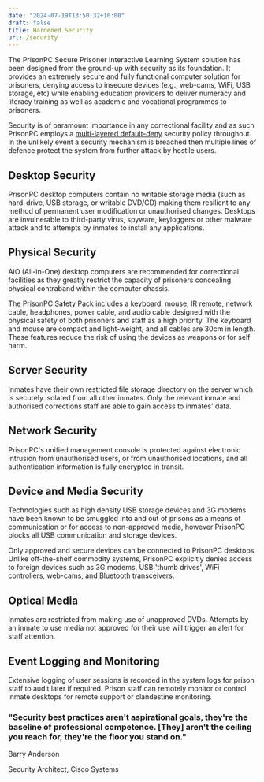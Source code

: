 ```yaml
---
date: "2024-07-19T13:50:32+10:00"
draft: false
title: Hardened Security
url: /security
---
```


The PrisonPC Secure Prisoner Interactive Learning System solution has been designed from the ground-up with security as its foundation. It provides an extremely secure and fully functional computer solution for prisoners, denying access to insecure devices (e.g., web-cams, WiFi, USB storage, etc) while enabling education providers to deliver numeracy and literacy training as well as academic and vocational programmes to prisoners.

Security is of paramount importance in any correctional facility and as such PrisonPC employs a [multi-layered default-deny](http://en.wikipedia.org/wiki/Defense_in_depth_(computing)) security policy throughout. In the unlikely event a security mechanism is breached then multiple lines of defence protect the system from further attack by hostile users.

## Desktop Security

PrisonPC desktop computers contain no writable storage media (such as hard-drive, USB storage, or writable DVD/CD) making them resilient to any method of permanent user modification or unauthorised changes. Desktops are invulnerable to third-party virus, spyware, keyloggers or other malware attack and to attempts by inmates to install any applications.

## Physical Security

AiO (All-in-One) desktop computers are recommended for correctional facilities as they greatly restrict the capacity of prisoners concealing physical contraband within the computer chassis.

The PrisonPC Safety Pack includes a keyboard, mouse, IR remote, network cable, headphones, power cable, and audio cable designed with the physical safety of both prisoners and staff as a high priority. The keyboard and mouse are compact and light-weight, and all cables are 30cm in length. These features reduce the risk of using the devices as weapons or for self harm.

## Server Security

Inmates have their own restricted file storage directory on the server which is securely isolated from all other inmates. Only the relevant inmate and authorised corrections staff are able to gain access to inmates' data.

## Network Security

PrisonPC's unified management console is protected against electronic intrusion from unauthorised users, or from unauthorised locations, and all authentication information is fully encrypted in transit.

## Device and Media Security

Technologies such as high density USB storage devices and 3G modems have been known to be smuggled into and out of prisons as a means of communication or for access to non-approved media, however PrisonPC blocks all USB communication and storage devices.


Only approved and secure devices can be connected to PrisonPC desktops. Unlike off-the-shelf commodity systems, PrisonPC explicitly denies access to foreign devices such as 3G modems, USB 'thumb drives', WiFi controllers, web-cams, and Bluetooth transceivers.

## Optical Media

Inmates are restricted from making use of unapproved DVDs. Attempts by an inmate to use media not approved for their use will trigger an alert for staff attention.

## Event Logging and Monitoring

Extensive logging of user sessions is recorded in the system logs for prison staff to audit later if required. Prison staff can remotely monitor or control inmate desktops for remote support or clandestine monitoring.

### "Security best practices aren't aspirational goals, they're the baseline of professional competence. [They] aren't the ceiling you reach for, they're the floor you stand on."

Barry Anderson

Security Architect, Cisco Systems
